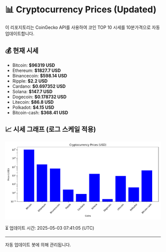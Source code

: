 
# 📊 Cryptocurrency Prices (Updated)

이 리포지토리는 CoinGecko API를 사용하여 코인 TOP 10 시세를 10분가격으로 자동 업데이트합니다.

## 💰 현재 시세
- Bitcoin: **$96319 USD**
- Ethereum: **$1827.7 USD**
- Binancecoin: **$598.14 USD**
- Ripple: **$2.2 USD**
- Cardano: **$0.697352 USD**
- Solana: **$147.7 USD**
- Dogecoin: **$0.178732 USD**
- Litecoin: **$86.8 USD**
- Polkadot: **$4.15 USD**
- Bitcoin-cash: **$368.41 USD**

## 📈 시세 그래프 (로그 스케일 적용)
![Crypto Prices](crypto_prices.png)

⏳ 업데이트 시간: 2025-05-03 07:41:05 (UTC)

---
자동 업데이트 봇에 의해 관리됩니다.

